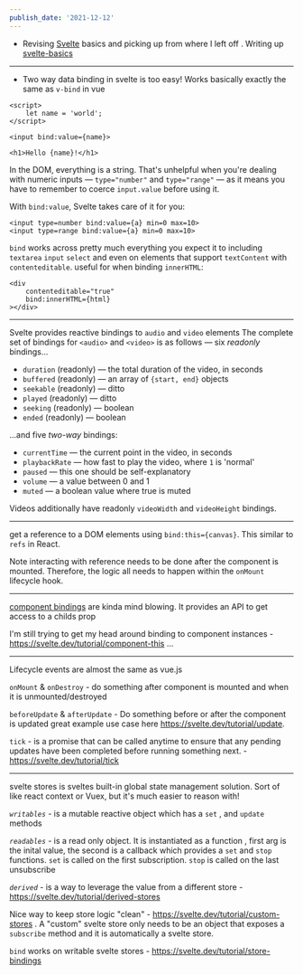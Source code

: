 ```yaml
---
publish_date: '2021-12-12'
---
```

- Revising [Svelte](../index-notes/Svelte.md) basics and picking up from where I left off . Writing up [svelte-basics](../permanent-notes/svelte-basics.md)

---

- Two way data binding in svelte is too easy! Works basically exactly the same as `v-bind` in vue
```
<script>
	let name = 'world';
</script>

<input bind:value={name}>

<h1>Hello {name}!</h1>
```


In the DOM, everything is a string. That's unhelpful when you're dealing with numeric inputs — `type="number"` and `type="range"` — as it means you have to remember to coerce `input.value` before using it.

With `bind:value`, Svelte takes care of it for you:

```
<input type=number bind:value={a} min=0 max=10>
<input type=range bind:value={a} min=0 max=10>
```

`bind` works across pretty much everything you expect it to including `textarea` `input` `select` and even on elements that support `textContent` with `contenteditable`. useful for when binding `innerHTML`: 

```
<div
	contenteditable="true"
	bind:innerHTML={html}
></div>
```

---
Svelte provides reactive bindings to `audio` and `video` elements 
The complete set of bindings for `<audio>` and `<video>` is as follows — six _readonly_ bindings...

-   `duration` (readonly) — the total duration of the video, in seconds
-   `buffered` (readonly) — an array of `{start, end}` objects
-   `seekable` (readonly) — ditto
-   `played` (readonly) — ditto
-   `seeking` (readonly) — boolean
-   `ended` (readonly) — boolean

...and five _two-way_ bindings:

-   `currentTime` — the current point in the video, in seconds
-   `playbackRate` — how fast to play the video, where `1` is 'normal'
-   `paused` — this one should be self-explanatory
-   `volume` — a value between 0 and 1
-   `muted` — a boolean value where true is muted

Videos additionally have readonly `videoWidth` and `videoHeight` bindings.

---

get a reference to a DOM elements using `bind:this={canvas}`. This similar to `refs` in React. 

Note interacting with reference needs to be done after the component is mounted. Therefore, the logic all needs to happen within the `onMount` lifecycle hook.


---

[component bindings](https://svelte.dev/tutorial/component-bindings) are kinda mind blowing. It provides an API to get access to a childs prop

I'm still trying to get my head around binding to component instances - https://svelte.dev/tutorial/component-this ...

 ---
 
 Lifecycle events are almost the same as vue.js
 
 `onMount` &  `onDestroy` - do something after component is mounted and when it is unmounted/destroyed

`beforeUpdate` & `afterUpdate` - Do something before or after the component is updated great example use case here https://svelte.dev/tutorial/update.

`tick` - is a promise that can be called anytime to ensure that any pending updates have been completed before running something next. - https://svelte.dev/tutorial/tick

---

svelte stores is sveltes built-in global state management solution. Sort of like react context or Vuex, but it's much easier to reason with!

*`writables`* - is a mutable reactive object which has a `set` , and `update` methods

*`readables`* - is a read only object. It is instantiated  as a function , first arg is the inital value, the second is a callback which provides  a `set` and `stop`  functions. `set` is called on the first subscription. `stop` is called on the last unsubscribe

*`derived`* - is a way to leverage the value from a different store - https://svelte.dev/tutorial/derived-stores

Nice way to keep store logic "clean" - https://svelte.dev/tutorial/custom-stores . A "custom" svelte store only needs to be an object that exposes a `subscribe` method and it is automatically a svelte store.


`bind` works on writable svelte stores - https://svelte.dev/tutorial/store-bindings

